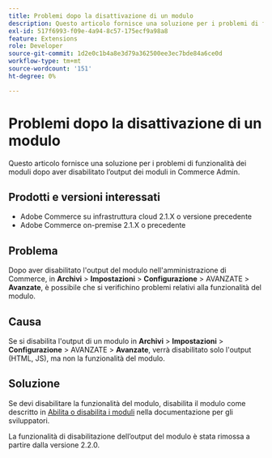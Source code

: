 ```yaml
---
title: Problemi dopo la disattivazione di un modulo
description: Questo articolo fornisce una soluzione per i problemi di funzionalità dei moduli dopo aver disabilitato l’output dei moduli in Commerce Admin.
exl-id: 517f6993-f09e-4a94-8c57-175ecf9a98a8
feature: Extensions
role: Developer
source-git-commit: 1d2e0c1b4a8e3d79a362500ee3ec7bde84a6ce0d
workflow-type: tm+mt
source-wordcount: '151'
ht-degree: 0%

---
```


# Problemi dopo la disattivazione di un modulo

Questo articolo fornisce una soluzione per i problemi di funzionalità dei moduli dopo aver disabilitato l’output dei moduli in Commerce Admin.

## Prodotti e versioni interessati

* Adobe Commerce su infrastruttura cloud 2.1.X o versione precedente
* Adobe Commerce on-premise 2.1.X o precedente

## Problema

Dopo aver disabilitato l&#39;output del modulo nell&#39;amministrazione di Commerce, in **Archivi** > **Impostazioni** > **Configurazione** > AVANZATE > **Avanzate**, è possibile che si verifichino problemi relativi alla funzionalità del modulo.

## Causa

Se si disabilita l&#39;output di un modulo in **Archivi** > **Impostazioni** > **Configurazione** > AVANZATE > **Avanzate**, verrà disabilitato solo l&#39;output (HTML, JS), ma non la funzionalità del modulo.

## Soluzione

Se devi disabilitare la funzionalità del modulo, disabilita il modulo come descritto in [Abilita o disabilita i moduli](https://devdocs.magento.com/guides/v2.1/install-gde/install/cli/install-cli-subcommands-enable.html) nella documentazione per gli sviluppatori.

La funzionalità di disabilitazione dell’output del modulo è stata rimossa a partire dalla versione 2.2.0.

